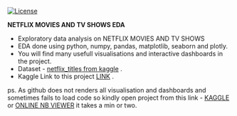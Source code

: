 [![License](https://img.shields.io/badge/License-Apache_2.0-blue.svg)](https://opensource.org/licenses/Apache-2.0)

**NETFLIX MOVIES AND TV SHOWS EDA**

- Exploratory data analysis on NETFLIX MOVIES AND TV SHOWS
- EDA done using python, numpy, pandas, matplotlib, seaborn and plotly.
- You will find many usefull visualisations and interactive dashboards in the project.
- Dataset - [netflix_titles from kaggle]( https://www.kaggle.com/shivamb/netflix-shows) .
- Kaggle Link to this project [LINK](https://www.kaggle.com/akshxy/netflix-exploratory-data-analysis) . 



ps. As github does not renders all visualisation and  dashboards and sometimes fails to load code so
kindly open project from this link - [KAGGLE](https://www.kaggle.com/akshxy/netflix-exploratory-data-analysis) or  [ONLINE NB VIEWER](http://nbviewer.ipython.org/github/akshxyjagtap/Data-Science/blob/85f26f2b65c7d12061aa99ef4925b9c844dbaed5/NETFLIX/code/NETFLIX%20_EDA.ipynb) it takes a min or two.




